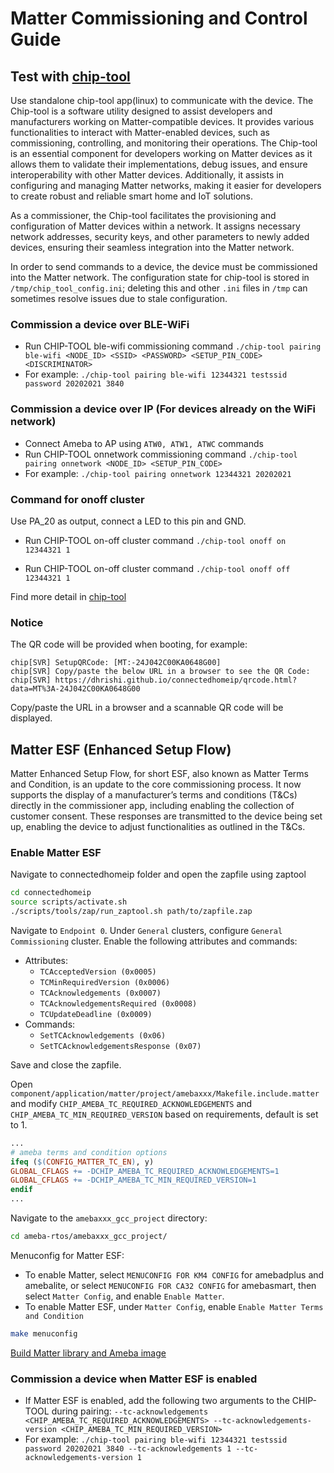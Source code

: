 # Matter Commissioning and Control Guide

## Test with [chip-tool](https://github.com/project-chip/connectedhomeip/tree/master/examples/chip-tool)
Use standalone chip-tool app(linux) to communicate with the device. The Chip-tool is a software utility designed to assist developers and manufacturers working on Matter-compatible devices.
It provides various functionalities to interact with Matter-enabled devices, such as commissioning, controlling, and monitoring their operations. 
The Chip-tool is an essential component for developers working on Matter devices as it allows them to validate their implementations, debug issues, and ensure interoperability with other Matter devices. 
Additionally, it assists in configuring and managing Matter networks, making it easier for developers to create robust and reliable smart home and IoT solutions.

As a commissioner, the Chip-tool facilitates the provisioning and configuration of Matter devices within a network. It assigns necessary network addresses, security keys, and other parameters to newly added devices, ensuring their seamless integration into the Matter network.

In order to send commands to a device, the device must be commissioned into the Matter network. The configuration state for chip-tool is stored in `/tmp/chip_tool_config.ini`; deleting this and other `.ini` files in `/tmp` can sometimes resolve issues due to stale configuration.

### Commission a device over BLE-WiFi

* Run CHIP-TOOL ble-wifi commissioning command `./chip-tool pairing ble-wifi <NODE_ID> <SSID> <PASSWORD> <SETUP_PIN_CODE> <DISCRIMINATOR>`
* For example: `./chip-tool pairing ble-wifi 12344321 testssid password 20202021 3840`

### Commission a device over IP (For devices already on the WiFi network)

* Connect Ameba to AP using `ATW0, ATW1, ATWC` commands
* Run CHIP-TOOL onnetwork commissioning command `./chip-tool pairing onnetwork <NODE_ID> <SETUP_PIN_CODE>`
* For example: `./chip-tool pairing onnetwork 12344321 20202021`

### Command for onoff cluster

Use PA_20 as output, connect a LED to this pin and GND.

* Run CHIP-TOOL on-off cluster command `./chip-tool onoff on 12344321 1`

* Run CHIP-TOOL on-off cluster command `./chip-tool onoff off 12344321 1`

Find more detail in [chip-tool](https://github.com/project-chip/connectedhomeip/tree/master/examples/chip-tool)

### Notice

The QR code will be provided when booting, for example:

```shell
chip[SVR] SetupQRCode: [MT:-24J042C00KA0648G00]
chip[SVR] Copy/paste the below URL in a browser to see the QR Code:
chip[SVR] https://dhrishi.github.io/connectedhomeip/qrcode.html?data=MT%3A-24J042C00KA0648G00
```
Copy/paste the URL in a browser and a scannable QR code will be displayed.

## Matter ESF (Enhanced Setup Flow)
Matter Enhanced Setup Flow, for short ESF, also known as Matter Terms and Condition, is an update to the core commissioning process. It now supports the display of a manufacturer’s terms and conditions (T&Cs) directly in the commissioner app, including enabling the collection of customer consent. These responses are transmitted to the device being set up, enabling the device to adjust functionalities as outlined in the T&Cs.

### Enable Matter ESF
Navigate to connectedhomeip folder and open the zapfile using zaptool

``` bash
cd connectedhomeip
source scripts/activate.sh
./scripts/tools/zap/run_zaptool.sh path/to/zapfile.zap
```

Navigate to `Endpoint 0`. Under `General` clusters, configure `General Commissioning` cluster. Enable the following attributes and commands:

- Attributes:
    - `TCAcceptedVersion (0x0005)`
    - `TCMinRequiredVersion (0x0006)`
    - `TCAcknowledgements (0x0007)`
    - `TCAcknowledgementsRequired (0x0008)`
    - `TCUpdateDeadline (0x0009)`
- Commands:
    - `SetTCAcknowledgements (0x06)`
    - `SetTCAcknowledgementsResponse (0x07)`

Save and close the zapfile.

Open `component/application/matter/project/amebaxxx/Makefile.include.matter` and modify `CHIP_AMEBA_TC_REQUIRED_ACKNOWLEDGEMENTS` and `CHIP_AMEBA_TC_MIN_REQUIRED_VERSION` based on requirements, default is set to 1.

```Makefile
...
# ameba terms and condition options
ifeq ($(CONFIG_MATTER_TC_EN), y)
GLOBAL_CFLAGS += -DCHIP_AMEBA_TC_REQUIRED_ACKNOWLEDGEMENTS=1
GLOBAL_CFLAGS += -DCHIP_AMEBA_TC_MIN_REQUIRED_VERSION=1
endif
...
```

Navigate to the `amebaxxx_gcc_project` directory:

``` bash
cd ameba-rtos/amebaxxx_gcc_project/
```

Menuconfig for Matter ESF:
- To enable Matter, select `MENUCONFIG FOR KM4 CONFIG` for amebadplus and amebalite, or select `MENUCONFIG FOR CA32 CONFIG` for amebasmart, then select `Matter Config`, and enable `Enable Matter`.
- To enable Matter ESF, under `Matter Config`, enable `Enable Matter Terms and Condition`

```bash
make menuconfig
```

[Build Matter library and Ameba image](matter_building_guide.md)

### Commission a device when Matter ESF is enabled

* If Matter ESF is enabled, add the following two arguments to the CHIP-TOOL during pairing: `--tc-acknowledgements <CHIP_AMEBA_TC_REQUIRED_ACKNOWLEDGEMENTS> --tc-acknowledgements-version <CHIP_AMEBA_TC_MIN_REQUIRED_VERSION>`
* For example: `./chip-tool pairing ble-wifi 12344321 testssid password 20202021 3840 --tc-acknowledgements 1 --tc-acknowledgements-version 1`
